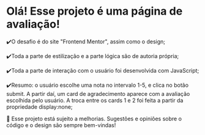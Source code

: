 <h1>Olá! Esse projeto é uma página de avaliação!</h1>
✔️O desafio é do site "Frontend Mentor", assim como o design;

✔️Toda a parte de estilização e a parte lógica são de autoria própria;

✔️Toda a parte de interação com o usuário foi desenvolvida com JavaScript;

✔️Resumo: o usuário escolhe uma nota no intervalo 1-5, e clica no botão submit. A partir daí, um card de agradecimento aparece com a avaliação escolhida pelo usuário. A troca entre os cards 1 e 2 foi feita a partir da propriedade display:none;


🌱 Esse projeto está sujeito a melhorias. Sugestões e opiniões sobre o código e o design são sempre bem-vindas!

